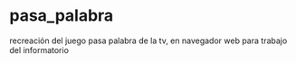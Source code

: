 # pasa_palabra
recreación del juego pasa palabra de la tv, en navegador web para trabajo del informatorio
